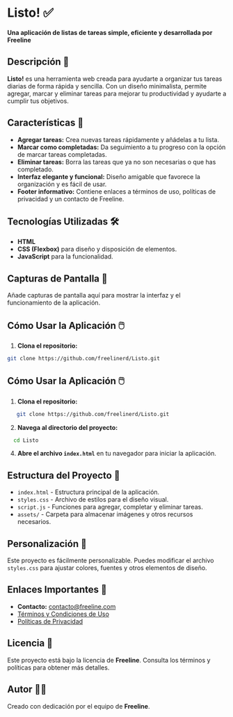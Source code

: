 # Listo! ✅
**Una aplicación de listas de tareas simple, eficiente y desarrollada por Freeline**

## Descripción 📜
**Listo!** es una herramienta web creada para ayudarte a organizar tus tareas diarias de forma rápida y sencilla. Con un diseño minimalista, permite agregar, marcar y eliminar tareas para mejorar tu productividad y ayudarte a cumplir tus objetivos.

## Características 🌟
- **Agregar tareas:** Crea nuevas tareas rápidamente y añádelas a tu lista.
- **Marcar como completadas:** Da seguimiento a tu progreso con la opción de marcar tareas completadas.
- **Eliminar tareas:** Borra las tareas que ya no son necesarias o que has completado.
- **Interfaz elegante y funcional:** Diseño amigable que favorece la organización y es fácil de usar.
- **Footer informativo:** Contiene enlaces a términos de uso, políticas de privacidad y un contacto de Freeline.

## Tecnologías Utilizadas 🛠️
- **HTML**
- **CSS (Flexbox)** para diseño y disposición de elementos.
- **JavaScript** para la funcionalidad.

## Capturas de Pantalla 📸
Añade capturas de pantalla aquí para mostrar la interfaz y el funcionamiento de la aplicación.

## Cómo Usar la Aplicación 🖱️
1. **Clona el repositorio:**
```bash
git clone https://github.com/freelinerd/Listo.git
```
## Cómo Usar la Aplicación 🖱️
1. **Clona el repositorio:**
```bash
   git clone https://github.com/freelinerd/Listo.git
```
2. **Navega al directorio del proyecto:**
```bash
  cd Listo
```
4. **Abre el archivo `index.html`** en tu navegador para iniciar la aplicación.

## Estructura del Proyecto 📂
- `index.html` - Estructura principal de la aplicación.
- `styles.css` - Archivo de estilos para el diseño visual.
- `script.js` - Funciones para agregar, completar y eliminar tareas.
- `assets/` - Carpeta para almacenar imágenes y otros recursos necesarios.

## Personalización 🎨
Este proyecto es fácilmente personalizable. Puedes modificar el archivo `styles.css` para ajustar colores, fuentes y otros elementos de diseño.

## Enlaces Importantes 🔗
- **Contacto:** [contacto@freeline.com](mailto:contacto@freeline.com)
- [Términos y Condiciones de Uso](./terminos_condiciones.pdf)
- [Políticas de Privacidad](./politicas_privacidad.pdf)

## Licencia 📄
Este proyecto está bajo la licencia de **Freeline**. Consulta los términos y políticas para obtener más detalles.

## Autor 👨‍💻
Creado con dedicación por el equipo de **Freeline**.

